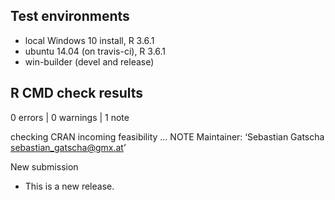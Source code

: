 ## Test environments
* local Windows 10 install, R 3.6.1
* ubuntu 14.04 (on travis-ci), R 3.6.1
* win-builder (devel and release)

## R CMD check results

0 errors | 0 warnings | 1 note

checking CRAN incoming feasibility ... NOTE
  Maintainer: ‘Sebastian Gatscha <sebastian_gatscha@gmx.at>’
  
  New submission
  
* This is a new release.

